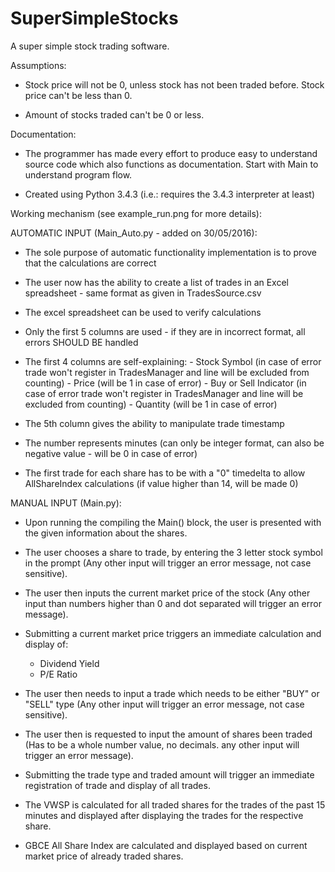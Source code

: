 # SuperSimpleStocks
A super simple stock trading software.

Assumptions:
- Stock price will not be 0, unless stock has not been traded before. Stock price can't be less than 0.

- Amount of stocks traded can't be 0 or less.
	
Documentation:
- The programmer has made every effort to produce easy to understand source code which also functions as documentation. Start with Main to understand program flow.
	
- Created using Python 3.4.3 (i.e.: requires the 3.4.3 interpreter at least)
	
Working mechanism (see example_run.png for more details):

AUTOMATIC INPUT (Main_Auto.py - added on 30/05/2016):
- The sole purpose of automatic functionality implementation is to prove that the calculations are correct

- The user now has the ability to create a list of trades in an Excel spreadsheet - same format as given in TradesSource.csv

- The excel spreadsheet can be used to verify calculations

- Only the first 5 columns are used - if they are in incorrect format, all errors SHOULD BE handled

- The first 4 columns are self-explaining: 
		- Stock Symbol (in case of error trade won't register in TradesManager and line will be excluded from counting)
		- Price (will be 1 in case of error)
		- Buy or Sell Indicator (in case of error trade won't register in TradesManager and line will be excluded from counting)
		- Quantity (will be 1 in case of error)
		
- The 5th column gives the ability to manipulate trade timestamp

- The number represents minutes (can only be integer format, can also be negative value - will be 0 in case of error)

- The first trade for each share has to be with a "0" timedelta to allow AllShareIndex calculations (if value higher than 14, will be made 0)

MANUAL INPUT (Main.py):
	
- Upon running the compiling the Main() block, the user is presented with the given information about the shares.
	
- The user chooses a share to trade, by entering the 3 letter stock symbol in the prompt (Any other input will trigger an error message, not case sensitive).
	
- The user then inputs the current market price of the stock (Any other input than numbers higher than 0 and dot separated will trigger an error message).
	
- Submitting a current market price triggers an immediate calculation and display of:
	- Dividend Yield
	- P/E Ratio
	
- The user then needs to input a trade which needs to be either "BUY" or "SELL" type (Any other input will trigger an error message, not case sensitive). 
	
- The user then is requested to input the amount of shares been traded (Has to be a whole number value, no decimals. any other input will trigger an error message).
	
- Submitting the trade type and traded amount will trigger an immediate registration of trade and display of all trades.
	
- The VWSP is calculated for all traded shares for the trades of the past 15 minutes and displayed after displaying the trades for the respective share. 
	
- GBCE All Share Index are calculated and displayed based on current market price of already traded shares.
